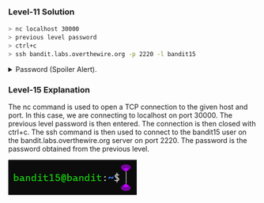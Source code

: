 ### Level-11 Solution
```bash
> nc localhost 30000
> previous level password
> ctrl+c
> ssh bandit.labs.overthewire.org -p 2220 -l bandit15
```
<p>
<details>
<summary>Password (Spoiler Alert).</summary>
<pre><code>jN2kgmIXJ6fShzhT2avhotn4Zcka6tnt</code></pre>
</details>
</p>

### Level-15 Explanation
The nc command is used to open a TCP connection to the given host and port. In this case, we are connecting to localhost on port 30000. The previous level password is then entered. The connection is then closed with ctrl+c. The ssh command is then used to connect to the bandit15 user on the bandit.labs.overthewire.org server on port 2220. The password is the password obtained from the previous level.

![cmd output](image.png)